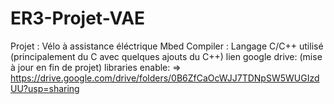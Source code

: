 # ER3-Projet-VAE
Projet : Vélo à assistance éléctrique
Mbed Compiler : Langage C/C++ utilisé (principalement du C avec quelques ajouts du C++)
lien google drive: (mise à jour en fin de projet)
libraries enable: =>
https://drive.google.com/drive/folders/0B6ZfCaOcWJJ7TDNpSW5WUGIzdUU?usp=sharing
